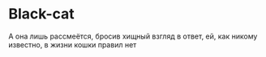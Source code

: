 Black-cat
=========

А она лишь рассмеётся, бросив хищный взгляд в ответ, ей, как никому известно, в жизни кошки правил нет

